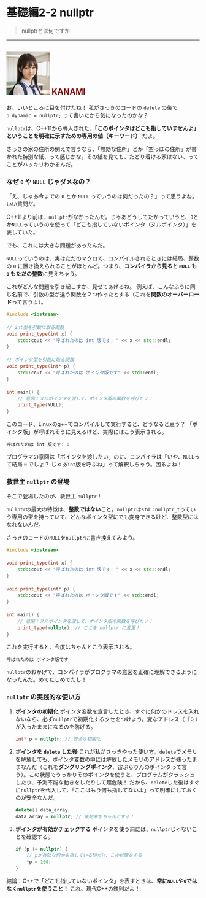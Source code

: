 # 基礎編2-2 nullptr
> nullptrとは何ですか

***
## ![](./img/KANAMI.png "KANAMI") <font color="Maroon">KANAMI</font>

お、いいところに目を付けたね！ 私がさっきのコードの `delete` の後で `p_dynamic = nullptr;` って書いたから気になったのかな？

`nullptr`は、C++11から導入された、**「このポインタはどこも指していませんよ」ということを明確に示すための専用の値（キーワード）** だよ。

さっきの家の住所の例えで言うなら、「無効な住所」とか「空っぽの住所」が書かれた特別な紙、って感じかな。その紙を見ても、たどり着ける家はない、ってことがハッキリわかるんだ。

### なぜ `0` や `NULL` じゃダメなの？

「え、じゃあ今までの `0` とか `NULL` っていうのは何だったの？」って思うよね。いい質問だ。

C++11より前は、`nullptr`がなかったんだ。じゃあどうしてたかっていうと、`0`とか`NULL`っていうのを使って「どこも指していないポインタ（ヌルポインタ）」を表していた。

でも、これには大きな問題があったんだ。

`NULL`っていうのは、実はただのマクロで、コンパイルされるときには結局、整数の `0` に置き換えられることがほとんど。つまり、**コンパイラから見ると `NULL` も `0` もただの整数**に見えちゃう。

これがどんな問題を引き起こすか、見せてあげるね。
例えば、こんなふうに同じ名前で、引数の型が違う関数を２つ作ったとする（これを**関数のオーバーロード**って言うよ）。

```cpp
#include <iostream>

// int型を引数に取る関数
void print_type(int x) {
    std::cout << "呼ばれたのは int 版です: " << x << std::endl;
}

// ポインタ型を引数に取る関数
void print_type(int* p) {
    std::cout << "呼ばれたのは ポインタ版です" << std::endl;
}

int main() {
    // 意図：ヌルポインタを渡して、ポインタ版の関数を呼びたい！
    print_type(NULL); 
}
```

このコード、Linuxのg++でコンパイルして実行すると、どうなると思う？
「ポインタ版」が呼ばれそうに見えるけど、実際にはこう表示される。

```
呼ばれたのは int 版です: 0
```

プログラマの意図は「ポインタを渡したい」のに、コンパイラは「いや、`NULL`って結局 `0` でしょ？ じゃあ`int`版を呼ぶね」って解釈しちゃう。困るよね！

### 救世主 `nullptr` の登場

そこで登場したのが、救世主 `nullptr`！

`nullptr`の最大の特徴は、**整数ではない**こと。`nullptr`は`std::nullptr_t`っていう専用の型を持っていて、どんなポインタ型にでも変身できるけど、整数型にはなれないんだ。

さっきのコードの`NULL`を`nullptr`に書き換えてみよう。

```cpp
#include <iostream>

void print_type(int x) {
    std::cout << "呼ばれたのは int 版です: " << x << std::endl;
}

void print_type(int* p) {
    std::cout << "呼ばれたのは ポインタ版です" << std::endl;
}

int main() {
    // 意図：ヌルポインタを渡して、ポインタ版の関数を呼びたい！
    print_type(nullptr); // ここを nullptr に変更！
}
```
これを実行すると、今度はちゃんとこう表示される。
```
呼ばれたのは ポインタ版です
```
`nullptr`のおかげで、コンパイラがプログラマの意図を正確に理解できるようになったんだ。めでたしめでたし！

### `nullptr` の実践的な使い方

1.  **ポインタの初期化**
    ポインタ変数を宣言したとき、すぐに何かのドレスを入れないなら、必ず`nullptr`で初期化するクセをつけよう。変なアドレス（ゴミ）が入ったままになるのを防げる。
    ```cpp
    int* p = nullptr; // 安全な初期化
    ```

2.  **ポインタを `delete` した後**
    これが私がさっきやった使い方。`delete`でメモリを解放しても、ポインタ変数の中には解放したメモリのアドレスが残ったままなんだ（これを**ダングリングポインタ**、宙ぶらりんのポインタって言う）。この状態でうっかりそのポインタを使うと、プログラムがクラッシュしたり、予測不能な動きをしたりして超危険！
    だから、`delete`した後はすぐに`nullptr`を代入して、「ここはもう何も指してないよ」って明確にしておくのが安全なんだ。
    ```cpp
    delete[] data_array;
    data_array = nullptr; // 後始末をちゃんとする！
    ```

3.  **ポインタが有効かチェックする**
    ポインタを使う前には、`nullptr`じゃないことを確認する。
    ```cpp
    if (p != nullptr) {
        // pが有効な何かを指している時だけ、この処理をする
        *p = 100;
    }
    ```

結論：C++で「どこも指していないポインタ」を表すときは、**常に`NULL`や`0`ではなく`nullptr`を使うこと！** これ、現代C++の鉄則だよ！
